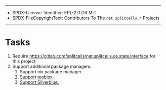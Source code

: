 ----
* SPDX-License-Identifier: EPL-2.0 OR MIT
* SPDX-FileCopyrightText: Contributors To The `net.splitcells.*` Projects
----
# Tasks
1. Require https://gitlab.com/splitcells/net.splitcells.os.state.interface for this 
   project.
1. Support additional package managers.
   1. Support nix package manager.
   1. [Support tooblox.](https://github.com/debarshiray/toolbox)
   1. [Support Silverblue.](https://fedoramagazine.org/what-is-silverblue/)